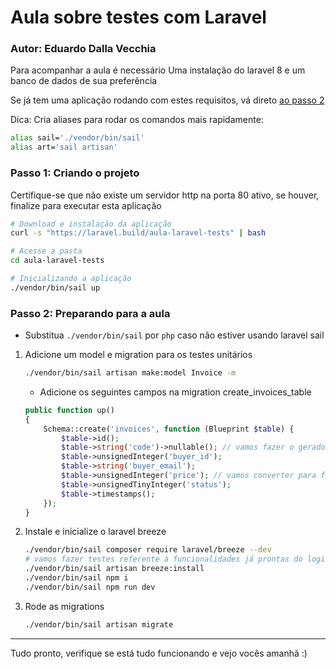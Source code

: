# Aula sobre testes com Laravel

### Autor: Eduardo Dalla Vecchia

Para acompanhar a aula é necessário Uma instalação do laravel 8 e um banco de dados de sua preferência

Se já tem uma aplicação rodando com estes requisitos, vá direto [ao passo 2](https://github.com/swalker2/aula-laravel-tests/blob/main/README.md#passo-2-preparando-para-a-aula)

Dica: Cria aliases para rodar os comandos mais rapidamente:
```bash
alias sail='./vendor/bin/sail'
alias art='sail artisan'
```

### Passo 1: Criando o projeto

Certifique-se que não existe um servidor http na porta 80 ativo, se houver, finalize para executar esta aplicação

```bash
# Download e instalação da aplicação
curl -s "https://laravel.build/aula-laravel-tests" | bash

# Acesse a pasta
cd aula-laravel-tests

# Inicializando a aplicação
./vendor/bin/sail up
```

### Passo 2: Preparando para a aula

- Substitua `./vendor/bin/sail` por `php` caso não estiver usando laravel sail  

1. Adicione um model e migration para os testes unitários
   ```bash
   ./vendor/bin/sail artisan make:model Invoice -m
   ```
   - Adicione os seguintes campos na migration create_invoices_table 
    ```php
    public function up()
    {
        Schema::create('invoices', function (Blueprint $table) {
            $table->id();
            $table->string('code')->nullable(); // vamos fazer o gerador ;) 
            $table->unsignedInteger('buyer_id');
            $table->string('buyer_email');
            $table->unsignedInteger('price'); // vamos converter para float
            $table->unsignedTinyInteger('status');
            $table->timestamps();
        });
    } 
   ```

2. Instale e inicialize o laravel breeze
    ```bash
    ./vendor/bin/sail composer require laravel/breeze --dev
    # vamos fazer testes referente à funcionalidades já prontas do login
    ./vendor/bin/sail artisan breeze:install
    ./vendor/bin/sail npm i
    ./vendor/bin/sail npm run dev
    ```
3. Rode as migrations
    ```bash
   ./vendor/bin/sail artisan migrate 
   ```

---

Tudo pronto, verifique se está tudo funcionando e vejo vocês amanhã :)
